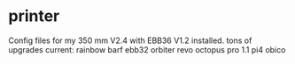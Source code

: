# printer
Config files for my 350 mm V2.4 with EBB36 V1.2 installed. 
tons of upgrades
current:
rainbow barf
ebb32
orbiter
revo
octopus pro 1.1
pi4
obico
